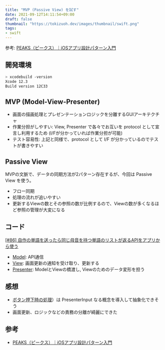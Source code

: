 ```yaml
---
title: "MVP (Passive View) を試す"
date: 2021-09-12T14:11:54+09:00
draft: false
thumbnail: "https://tokizuoh.dev/images/thumbnail/swift.png"
tags:
- swift
---
```

  
参考: [PEAKS（ピークス）｜iOSアプリ設計パターン入門](https://peaks.cc/books/iOS_architecture)  
  
<!--more-->  
  
## 開発環境  
  
```bash
> xcodebuild -version
Xcode 12.3
Build version 12C33
```
  
## MVP (Model-View-Presenter)
  
- 画面の描画処理とプレゼンテーションロジックを分離するGUIアーキテクチャ
- 作業分担がしやすい: View, Presenter で各々でお互いを protocol として宣言し利用するため (I/Fが分かっていれば作業分担が可能)
- テスト容易性: 上記と同様で、protocol として I/F が分かっているのでテストが書きやすい
  
## Passive View
  
MVPの文脈で、データの同期方法が2パターン存在するが、今回は Passive View を使う。  
  
- フロー同期
- 処理の流れが追いやすい
- 更新するViewの数とその参照の数が比例するので、Viewの数が多くなるほど参照の管理が大変になる
  
## コード
  
[[#86] 自作の単語を送ったら同じ母音を持つ単語のリストが返るAPIをアプリから使う](https://github.com/tokizuoh/Pendula/pull/88)  
  
- [Model](https://github.com/tokizuoh/Pendula/pull/88/files#diff-19e9f8a9ca04454f7691c86dbc0a6765459c3be5383c62e1bb4db685efac84d3): API通信
- [View](https://github.com/tokizuoh/Pendula/pull/88/files#diff-ca862acad5c5e2d618c05656692b7b24e1efe41dbcc158270155fc5bc0ace924): 画面更新の通知を受け取り、更新する
- [Presenter](https://github.com/tokizuoh/Pendula/pull/88/files#diff-8c54dba6fc2596b1a96a70dd21e613f0fddfb9f476eaa04f9cebd1c3fa9f8c44): ModelとViewの橋渡し, Viewのためのデータ変形を担う
  
## 感想
  
- [ボタン押下時の処理](https://github.com/tokizuoh/Pendula/pull/88/files#diff-ca862acad5c5e2d618c05656692b7b24e1efe41dbcc158270155fc5bc0ace924R26)）は PresenterInput なる概念を導入して抽象化できそう
- 画面更新、ロジックなどの責務の分離が綺麗にできた
  
## 参考  
  
- [PEAKS（ピークス）｜iOSアプリ設計パターン入門](https://peaks.cc/books/iOS_architecture)  
  